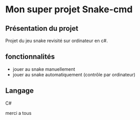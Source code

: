 # Mon super projet Snake-cmd

## Présentation du projet

Projet du jeu snake revisité sur ordinateur en c#.

## fonctionnalités

- jouer au snake manuellement
- jouer au snake automatiquement (contrôle par ordinateur)

## Langage

C#

merci a tous 